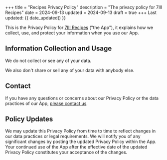 +++
title = "Recipes Privacy Policy"
description = "The privacy policy for 7III Recipes"
date = 2024-09-13
updated = 2024-09-13
draft = true
+++
Last updated: {{ date_updated() }}

This is the Privacy Policy for [7III Recipes](/recipes) ("the App"), it explains how we collect, use, and protect your information when you use our App.

## Information Collection and Usage

We do not collect or see any of your data.

We also don't share or sell any of your data with anybody else.

## Contact

If you have any questions or concerns about our Privacy Policy or the data practices of our App, [please contact us](/contact).

## Policy Updates

We may update this Privacy Policy from time to time to reflect changes in our data practices or legal requirements. We will notify you of any significant changes by posting the updated Privacy Policy within the App. Your continued use of the App after the effective date of the updated Privacy Policy constitutes your acceptance of the changes.